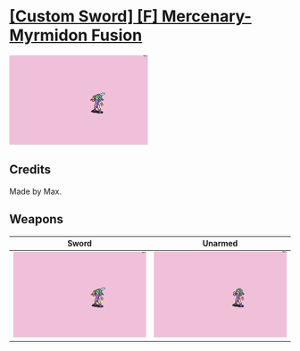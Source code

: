 # [\[Custom Sword\] \[F\] Mercenary-Myrmidon Fusion](./%5BCustom%20Sword%5D%20%5BF%5D%20Mercenary-Myrmidon%20Fusion)

<img src="./1.%20Sword/Sword_000.png" alt="[Custom Sword] [F] Mercenary-Myrmidon Fusion standing" />

## Credits

Made by Max.

## Weapons


|Sword |Unarmed |
|  :---: | :---: |
| <img alt="Sword animation" src="./1.%20Sword/Sword.gif" /> | <img alt="Unarmed animation" src="./8.%20Unarmed/Unarmed.gif" /> |
